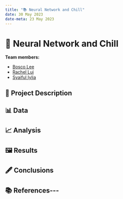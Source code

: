 ```yaml
---
title: "📚 Neural Network and Chill"
date: 30 May 2023
date-meta: 23 May 2023
---
```


# 🤖 Neural Network and Chill

**Team members:** 

- [Bosco Lee](https://github.com/Bosco0120)
- [Rachel Lui](https://github.com/luihc)
- [Syaiful Iylia](https://github.com/winterolller)

## 📝 Project Description

## 📊 Data

## 📈 Analysis

## 🖼️ Results

## 🖋️ Conclusions

## 📚 References---
